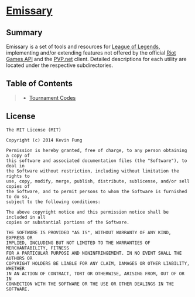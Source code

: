 # [Emissary](http://polytonic.github.io/Emissary/)

## Summary
Emissary is a set of tools and resources for [League of Legends](http://leagueoflegends.com), implementing and/or extending features not offered by the official [Riot Games API](https://developer.riotgames.com/) and the [PVP.net](http://leagueoflegends.wikia.com/wiki/PVP.net) client. Detailed descriptions for each utility are located under the respective subdirectories.

## Table of Contents
>- [Tournament Codes]()

## License
```
The MIT License (MIT)

Copyright (c) 2014 Kevin Fung

Permission is hereby granted, free of charge, to any person obtaining a copy of
this software and associated documentation files (the "Software"), to deal in
the Software without restriction, including without limitation the rights to
use, copy, modify, merge, publish, distribute, sublicense, and/or sell copies of
the Software, and to permit persons to whom the Software is furnished to do so,
subject to the following conditions:

The above copyright notice and this permission notice shall be included in all
copies or substantial portions of the Software.

THE SOFTWARE IS PROVIDED "AS IS", WITHOUT WARRANTY OF ANY KIND, EXPRESS OR
IMPLIED, INCLUDING BUT NOT LIMITED TO THE WARRANTIES OF MERCHANTABILITY, FITNESS
FOR A PARTICULAR PURPOSE AND NONINFRINGEMENT. IN NO EVENT SHALL THE AUTHORS OR
COPYRIGHT HOLDERS BE LIABLE FOR ANY CLAIM, DAMAGES OR OTHER LIABILITY, WHETHER
IN AN ACTION OF CONTRACT, TORT OR OTHERWISE, ARISING FROM, OUT OF OR IN
CONNECTION WITH THE SOFTWARE OR THE USE OR OTHER DEALINGS IN THE SOFTWARE.
```
